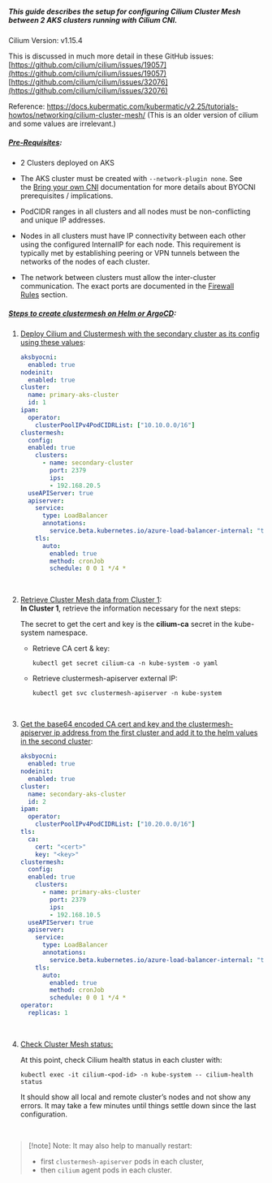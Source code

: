 ##### This guide describes the setup for configuring Cilium Cluster Mesh between 2 AKS clusters running with Cilium CNI.


Cilium Version: v1.15.4

This is discussed in much more detail in these GitHub issues:  
[https://github.com/cilium/cilium/issues/19057](https://github.com/cilium/cilium/issues/19057)   
[https://github.com/cilium/cilium/issues/32076](https://github.com/cilium/cilium/issues/32076)

Reference: https://docs.kubermatic.com/kubermatic/v2.25/tutorials-howtos/networking/cilium-cluster-mesh/ (This is an older version of cilium and some values are irrelevant.)


##### <u>Pre-Requisites</u>:

 - 2 Clusters deployed on AKS

 - The AKS cluster must be created with `--network-plugin none`. See the [Bring your own CNI](https://docs.microsoft.com/en-us/azure/aks/use-byo-cni?tabs=azure-cli) documentation for more details about BYOCNI prerequisites / implications.
 
 - PodCIDR ranges in all clusters and all nodes must be non-conflicting and unique IP addresses.
    
- Nodes in all clusters must have IP connectivity between each other using the configured InternalIP for each node. This requirement is typically met by establishing peering or VPN tunnels between the networks of the nodes of each cluster.
    
- The network between clusters must allow the inter-cluster communication. The exact ports are documented in the [Firewall Rules](https://docs.cilium.io/en/stable/operations/system_requirements/#firewall-requirements) section.
##### <u>Steps to create clustermesh on Helm or ArgoCD</u>:    

1. <u>Deploy Cilium and Clustermesh with the secondary cluster as its config using these values</u>:


	```yaml
	aksbyocni:
	  enabled: true
	nodeinit:
	  enabled: true
	cluster:
	  name: primary-aks-cluster
	  id: 1
	ipam:
	  operator:
	    clusterPoolIPv4PodCIDRList: ["10.10.0.0/16"]
	clustermesh:
	  config:
	  enabled: true
	    clusters:
		  - name: secondary-cluster
		    port: 2379
		    ips:
		    - 192.168.20.5
	  useAPIServer: true
	  apiserver:
		service:
		  type: LoadBalancer
		  annotations:
		    service.beta.kubernetes.io/azure-load-balancer-internal: "true"
	    tls:
		  auto:
		    enabled: true
		    method: cronJob
		    schedule: 0 0 1 */4 *
	```
<br>

2. <u>Retrieve Cluster Mesh data from Cluster 1</u>:      
    **In Cluster 1**, retrieve the information necessary for the next steps:

    The secret to get the cert and key is the **cilium-ca** secret in the kube-system namespace.<br>

    - Retrieve CA cert & key:

      ```
      kubectl get secret cilium-ca -n kube-system -o yaml
      ```

    - Retrieve clustermesh-apiserver external IP:

      ```
      kubectl get svc clustermesh-apiserver -n kube-system
      ```   
<br>

3. <u>Get the base64 encoded CA cert and key and the clustermesh-apiserver ip address from the first cluster and add it to the helm values in the second cluster</u>:


	```yaml
	aksbyocni:
	  enabled: true
	nodeinit:
	  enabled: true
	cluster:
	  name: secondary-aks-cluster
	  id: 2
	ipam:
	  operator:
	    clusterPoolIPv4PodCIDRList: ["10.20.0.0/16"]
	tls:
	  ca:
	    cert: "<cert>"
	    key: "<key>"
	clustermesh:
	  config:
	  enabled: true
	    clusters:
		  - name: primary-aks-cluster
		    port: 2379
		    ips:
		    - 192.168.10.5
	  useAPIServer: true
	  apiserver:
		service:
		  type: LoadBalancer
		  annotations:
		    service.beta.kubernetes.io/azure-load-balancer-internal: "true"	
	    tls:
		  auto:
		    enabled: true
		    method: cronJob
		    schedule: 0 0 1 */4 *
	operator:
	  replicas: 1
	```
<br>

4. <u>Check Cluster Mesh status:</u>    

	At this point, check Cilium health status in each cluster with:
	
	```
	kubectl exec -it cilium-<pod-id> -n kube-system -- cilium-health status
	```
	
	It should show all local and remote cluster’s nodes and not show any errors. It may take a few minutes until things settle down since the last configuration.

<br>


> [!note] Note: 
> It may also help to manually restart:
> - first ```clustermesh-apiserver``` pods in each cluster,
> - then ```cilium``` agent pods in each cluster.